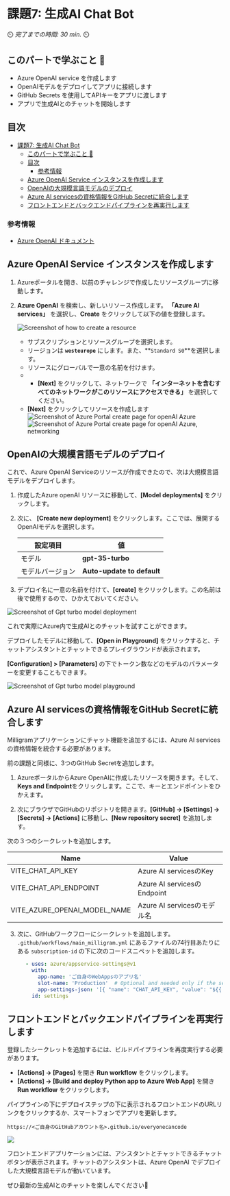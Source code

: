 # 課題7: 生成AI Chat Bot

⏲️ _完了までの時間: 30 min._ ⏲️

## このパートで学ぶこと 🎯

- Azure OpenAI service を作成します
- OpenAIモデルをデプロイしてアプリに接続します
- GitHub Secrets を使用してAPIキーをアプリに渡します
- アプリで生成AIとのチャットを開始します

## 目次

- [課題7: 生成AI Chat Bot](#課題7-生成ai-chat-bot)
  - [このパートで学ぶこと 🎯](#このパートで学ぶこと-)
  - [目次](#目次)
    - [参考情報](#参考情報)
  - [Azure OpenAI Service インスタンスを作成します](#azure-openai-service-インスタンスを作成します)
  - [OpenAIの大規模言語モデルのデプロイ](#openaiの大規模言語モデルのデプロイ)
  - [Azure AI servicesの資格情報をGitHub Secretに統合します](#azure-ai-servicesの資格情報をgithub-secretに統合します)
  - [フロントエンドとバックエンドパイプラインを再実行します](#フロントエンドとバックエンドパイプラインを再実行します)


### 参考情報

- [Azure OpenAI ドキュメント](https://learn.microsoft.com/en-us/azure/ai-services/openai/)


## Azure OpenAI Service インスタンスを作成します

1. Azureポータルを開き、以前のチャレンジで作成したリソースグループに移動します。
   
2. **Azure OpenAI** を検索し、新しいリソース作成します。
   **「Azure AI services」** を選択し、**Create** をクリックして以下の値を登録します。

    ![Screenshot of how to create a resource](./images/resource-azure-openai.png)

   - サブスクリプションとリソースグループを選択します。
   - リージョンは **`westeurope`** にします。また、**`Standard S0`**を選択します。
   - リソースにグローバルで一意の名前を付けます。
   - - **[Next]** をクリックして、ネットワークで **「インターネットを含むすべてのネットワークがこのリソースにアクセスできる」** を選択してください。
   - **[Next]** をクリックしてリソースを作成します
    ![Screenshot of Azure Portal create page for openAI Azure](./images/resource-azure-openai-settings.png)
    ![Screenshot of Azure Portal create page for openAI Azure, networking](./images/resource-azure-openai-network.png)


## OpenAIの大規模言語モデルのデプロイ
これで、Azure OpenAI Serviceのリソースが作成できたので、次は大規模言語モデルをデプロイします。

1. 作成したAzure openAI リソースに移動して、**[Model deployments]** をクリックします。
2. 次に、 **[Create new deployment]** をクリックします。ここでは、展開するOpenAIモデルを選択します。
   
   |設定項目|値|
   |-|-|
   | モデル| **gpt-35-turbo** | 
   | モデルバージョン| **Auto-update to default** |

3. デプロイ名に一意の名前を付けて、**[create]** をクリックします。この名前は後で使用するので、ひかえておいてください。

  ![Screenshot of Gpt turbo model deployment](./images/gpt-turbo-deployment.png)


これで実際にAzure内で生成AIとのチャットを試すことができます。

デプロイしたモデルに移動して、**[Open in Playground]** をクリックすると、チャットアシスタントとチャットできるプレイグラウンドが表示されます。

**[Configuration] > [Parameters]** の下でトークン数などのモデルのパラメーターを変更することもできます。
 
![Screenshot of Gpt turbo model playground](./images/gpt-playground.png)


## Azure AI servicesの資格情報をGitHub Secretに統合します

Milligramアプリケーションにチャット機能を追加するには、Azure AI servicesの資格情報を統合する必要があります。

<!-- このためには、2つのオプションがあります。
+ オプション1: Azure WebAppsにキーを追加
+ オプション2: GitHub Workflow にキーを追加 -->

<!-- ### オプション1：OpenAI Azure資格情報をWebアプリに追加する
Azureに戻り、MilligramのWebアプリをもう一度開きます。

-  **environment variables** に移動します。
- 変数 **CHAT_API_KEY** を作成し、Azure OpenAIのキーを貼り付けます。
- 変数 **CHAT_API_ENDPOINT** を作成し、Azure OpenAIのエンドポイントURLを貼り付けます。
- 最後に変数 **AZURE_OPENAI_MODEL_NAME** を作成し、Azure OpenAIで作成したモデルのデプロイ名を貼り付けます。

![Screenshot of Gpt turbo model playground](./images/milligram-env-vars.png)
 -->

<!-- ### オプション2：Azure OpenAIの資格情報をGitHub Secretに統合する -->

前の課題と同様に、3つのGitHub Secretを追加します。

1. AzureポータルからAzure OpenAIに作成したリソースを開きます。そして、**Keys and Endpoint**をクリックします。ここで、キーとエンドポイントをひかえます。
  
2. 次にブラウザでGitHubのリポジトリを開きます。**[GitHub] -> [Settings] -> [Secrets] -> [Actions]** に移動し、**[New repository secret]** を追加します。

  次の３つのシークレットを追加します。

  |Name|Value|
  |-|-|
  |VITE_CHAT_API_KEY|Azure AI servicesのKey|
  |VITE_CHAT_API_ENDPOINT|Azure AI servicesのEndpoint|
  |VITE_AZURE_OPENAI_MODEL_NAME|Azure AI servicesのモデル名|


3. 次に、GitHubワークフローにシークレットを追加します。
   `.github/workflows/main_milligram.yml` にあるファイルの74行目あたりにある `subscription-id` の下に次のコードスニペットを追加します。
   
```yaml
      - uses: azure/appservice-settings@v1
        with:
          app-name: 'ご自身のWebAppsのアプリ名'
          slot-name: 'Production'  # Optional and needed only if the settings have to be configured on the specific deployment slot
          app-settings-json: '[{ "name": "CHAT_API_KEY", "value": "${{ secrets.VITE_CHAT_API_KEY }}", "slotSetting": false }, { "name": "CHAT_API_ENDPOINT", "value":  "${{ secrets.VITE_CHAT_API_ENDPOINT }}", "slotSetting": false }, { "name": "AZURE_OPENAI_MODEL_NAME", "value": "${{ secrets.VITE_AZURE_OPENAI_MODEL_NAME }}", "slotSetting": false }]'
        id: settings
```

## フロントエンドとバックエンドパイプラインを再実行します

登録したシークレットを追加するには、ビルドパイプラインを再度実行する必要があります。

- **[Actions] -> [Pages]** を開き **Run workflow** をクリックします。
- **[Actions] -> [Build and deploy Python app to Azure Web App]** を開き **Run workflow** をクリックします。


パイプラインの下にデプロイステップの下に表示されるフロントエンドのURLリンクをクリックするか、スマートフォンでアプリを更新します。

`https://<ご自身のGitHubアカウント名>.github.io/everyonecancode`


![](./images/aoai-chat.png)

フロントエンドアプリケーションには、アシスタントとチャットできるチャットボタンが表示されます。チャットのアシスタントは、Azure OpenAI でデプロイした大規模言語モデルが動いています。

ぜひ最新の生成AIとのチャットを楽しんでください:robot:
